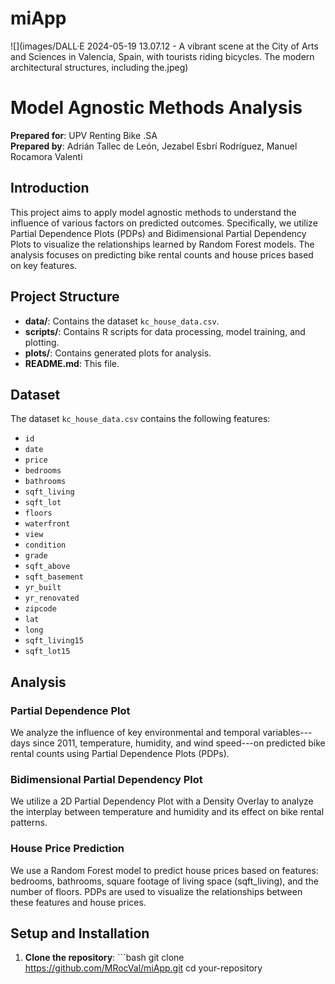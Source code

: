 # miApp

![](images/DALL·E 2024-05-19 13.07.12 - A vibrant scene at the City of Arts and Sciences in Valencia, Spain, with tourists riding bicycles. The modern architectural structures, including the.jpeg)

# Model Agnostic Methods Analysis

**Prepared for**: UPV Renting Bike .SA\
**Prepared by**: Adrián Tallec de León, Jezabel Esbrí Rodríguez, Manuel Rocamora Valenti

## Introduction

This project aims to apply model agnostic methods to understand the influence of various factors on predicted outcomes. Specifically, we utilize Partial Dependence Plots (PDPs) and Bidimensional Partial Dependency Plots to visualize the relationships learned by Random Forest models. The analysis focuses on predicting bike rental counts and house prices based on key features.

## Project Structure

-   **data/**: Contains the dataset `kc_house_data.csv`.
-   **scripts/**: Contains R scripts for data processing, model training, and plotting.
-   **plots/**: Contains generated plots for analysis.
-   **README.md**: This file.

## Dataset

The dataset `kc_house_data.csv` contains the following features:

-   `id`
-   `date`
-   `price`
-   `bedrooms`
-   `bathrooms`
-   `sqft_living`
-   `sqft_lot`
-   `floors`
-   `waterfront`
-   `view`
-   `condition`
-   `grade`
-   `sqft_above`
-   `sqft_basement`
-   `yr_built`
-   `yr_renovated`
-   `zipcode`
-   `lat`
-   `long`
-   `sqft_living15`
-   `sqft_lot15`

## Analysis

### Partial Dependence Plot

We analyze the influence of key environmental and temporal variables---days since 2011, temperature, humidity, and wind speed---on predicted bike rental counts using Partial Dependence Plots (PDPs).

### Bidimensional Partial Dependency Plot

We utilize a 2D Partial Dependency Plot with a Density Overlay to analyze the interplay between temperature and humidity and its effect on bike rental patterns.

### House Price Prediction

We use a Random Forest model to predict house prices based on features: bedrooms, bathrooms, square footage of living space (sqft_living), and the number of floors. PDPs are used to visualize the relationships between these features and house prices.

## Setup and Installation

1.  **Clone the repository**: \`\`\`bash git clone <https://github.com/MRocVal/miApp.git> cd your-repository
